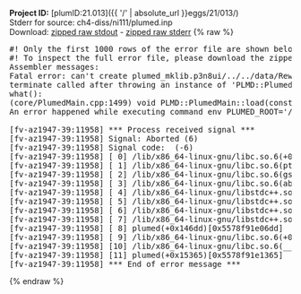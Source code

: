 **Project ID:** [plumID:21.013]({{ '/' | absolute_url }}eggs/21/013/)  
Stderr for source:  ch4-diss/ni111/plumed.inp   
Download: [zipped raw stdout](plumed.inp.plumed.stdout.txt.zip) - [zipped raw stderr](plumed.inp.plumed.stderr.txt.zip) 
{% raw %}
<pre>
#! Only the first 1000 rows of the error file are shown below
#! To inspect the full error file, please download the zipped raw stderr file above
Assembler messages:
Fatal error: can't create plumed_mklib.p3n8ui/../../data/ReweightGeomFES.o: No such file or directory
terminate called after throwing an instance of 'PLMD::Plumed::ExceptionError'
what():
(core/PlumedMain.cpp:1499) void PLMD::PlumedMain::load(const std::string&)
An error happened while executing command env PLUMED_ROOT='/home/runner/opt/lib/plumed' PLUMED_VERSION='2.10b' PLUMED_HTMLDIR='/home/runner/opt/share/doc/plumed' PLUMED_INCLUDEDIR='/home/runner/opt/include' PLUMED_PROGRAM_NAME='plumed' PLUMED_IS_INSTALLED='yes' "/home/runner/opt/lib/plumed"/scripts/mklib.sh -n -o ./../../data/ReweightGeomFES.2.10b.so ../../data/ReweightGeomFES.cpp

[fv-az1947-39:11958] *** Process received signal ***
[fv-az1947-39:11958] Signal: Aborted (6)
[fv-az1947-39:11958] Signal code:  (-6)
[fv-az1947-39:11958] [ 0] /lib/x86_64-linux-gnu/libc.so.6(+0x45330)[0x7f233a445330]
[fv-az1947-39:11958] [ 1] /lib/x86_64-linux-gnu/libc.so.6(pthread_kill+0x11c)[0x7f233a49eb2c]
[fv-az1947-39:11958] [ 2] /lib/x86_64-linux-gnu/libc.so.6(gsignal+0x1e)[0x7f233a44527e]
[fv-az1947-39:11958] [ 3] /lib/x86_64-linux-gnu/libc.so.6(abort+0xdf)[0x7f233a4288ff]
[fv-az1947-39:11958] [ 4] /lib/x86_64-linux-gnu/libstdc++.so.6(+0xa5ff5)[0x7f233a8a5ff5]
[fv-az1947-39:11958] [ 5] /lib/x86_64-linux-gnu/libstdc++.so.6(+0xbb0da)[0x7f233a8bb0da]
[fv-az1947-39:11958] [ 6] /lib/x86_64-linux-gnu/libstdc++.so.6(_ZSt10unexpectedv+0x0)[0x7f233a8a5a55]
[fv-az1947-39:11958] [ 7] /lib/x86_64-linux-gnu/libstdc++.so.6(+0xa5a6f)[0x7f233a8a5a6f]
[fv-az1947-39:11958] [ 8] plumed(+0x146dd)[0x5578f91e06dd]
[fv-az1947-39:11958] [ 9] /lib/x86_64-linux-gnu/libc.so.6(+0x2a1ca)[0x7f233a42a1ca]
[fv-az1947-39:11958] [10] /lib/x86_64-linux-gnu/libc.so.6(__libc_start_main+0x8b)[0x7f233a42a28b]
[fv-az1947-39:11958] [11] plumed(+0x15365)[0x5578f91e1365]
[fv-az1947-39:11958] *** End of error message ***
</pre>
{% endraw %}
